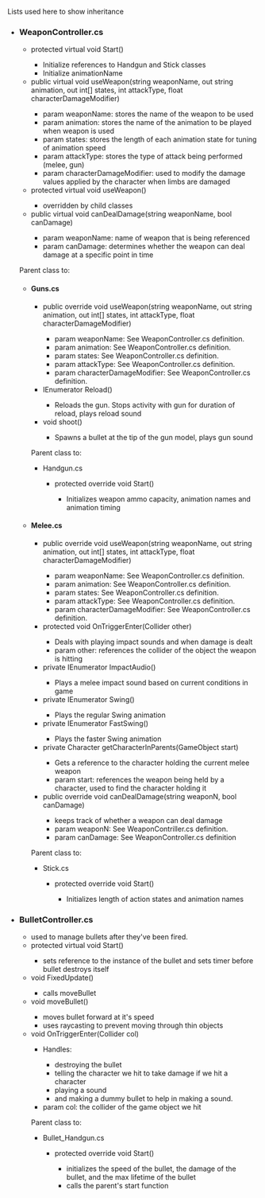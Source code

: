 Lists used here to show inheritance
<ul>
<li><h3>WeaponController.cs</h3></li>
<ul>
<li>protected virtual void Start()</li>
    <ul>
        <li>Initialize references to Handgun and Stick classes</li>
        <li>Initialize animationName</li>
    </ul>
<li>public virtual void useWeapon(string weaponName, out string animation, out int[] states, int attackType, float characterDamageModifier)</li>
    <ul>
        <li>param weaponName: stores the name of the weapon to be used</li>
        <li>param animation: stores the name of the animation to be played when weapon is used</li>
        <li>param states: stores the length of each animation state for tuning of animation speed</li>
        <li>param attackType: stores the type of attack being performed (melee, gun)</li>
        <li>param characterDamageModifier: used to modify the damage values applied by the character when limbs are damaged</li>
    </ul>
<li>protected virtual void useWeapon()</li>
    <ul>
        <li>overridden by child classes</li>
    </ul>
<li>public virtual void canDealDamage(string weaponName, bool canDamage)</li>
    <ul>
        <li>param weaponName: name of weapon that is being referenced</li>
        <li>param canDamage: determines whether the weapon can deal damage at a specific point in time</li>
    </ul>
</ul>
<p><p>
Parent class to:
<ul>
    <li><h4>Guns.cs</h3></li>
    <ul>
        <li>public override void useWeapon(string weaponName, out string animation, out int[] states, int attackType, float characterDamageModifier)</li>
            <ul>
                <li>param weaponName: See WeaponController.cs definition.</li>
                <li>param animation: See WeaponController.cs definition.</li>
                <li>param states: See WeaponController.cs definition.</li>
                <li>param attackType: See WeaponController.cs definition.</li>
                <li>param characterDamageModifier: See WeaponController.cs definition.</li>
            </ul>
        <li>IEnumerator Reload()</li>
            <ul>
                <li>Reloads the gun. Stops activity with gun for duration of reload, plays reload sound</li>
            </ul>
        <li>void shoot()</li>
            <ul>
                <li>Spawns a bullet at the tip of the gun model, plays gun sound</li>
            </ul>
    </ul>
    <p><p>
    Parent class to:
        <ul>
            <li>Handgun.cs</li>
                <ul>
                    <li>protected override void Start()</li>
                        <ul>
                            <li>Initializes weapon ammo capacity, animation names and animation timing</li>
                        </ul>
                </ul>
        </ul>
    <li><h4>Melee.cs</h3></li>
        <ul>
            <li>public override void useWeapon(string weaponName, out string animation, out int[] states, int attackType, float characterDamageModifier)</li>
                <ul>
                    <li>param weaponName: See WeaponController.cs definition.</li>
                    <li>param animation: See WeaponController.cs definition.</li>
                    <li>param states: See WeaponController.cs definition.</li>
                    <li>param attackType: See WeaponController.cs definition.</li>
                    <li>param characterDamageModifier: See WeaponController.cs definition.</li>
                </ul>
            <li>protected void OnTriggerEnter(Collider other)</li>
                <ul>
                    <li>Deals with playing impact sounds and when damage is dealt</li>
                    <li>param other: references the collider of the object the weapon is hitting</li>
                </ul>
            <li>private IEnumerator ImpactAudio()</li>
                <ul>
                    <li>Plays a melee impact sound based on current conditions in game</li>
                </ul>
            <li>private IEnumerator Swing()</li>
                <ul>
                    <li>Plays the regular Swing animation</li>
                </ul>
            <li>private IEnumerator FastSwing()</li>
                <ul>
                    <li>Plays the faster Swing animation</li>
                </ul>
            <li>private Character getCharacterInParents(GameObject start)</li>
                <ul>
                    <li>Gets a reference to the character holding the current melee weapon</li>
                    <li>param start: references the weapon being held by a character, used to find the character holding it</li>
                </ul>
            <li>public override void canDealDamage(string weaponN, bool canDamage)</li>
                <ul>
                    <li>keeps track of whether a weapon can deal damage</li>
                    <li>param weaponN: See WeaponContriller.cs definition.</li>
                    <li>param canDamage: See WeaponController.cs definition</li>
                </ul>
        </ul>
    <p><p>
    Parent class to:
    <ul>
        <li>Stick.cs</li>
            <ul>
                <li>protected override void Start()</li>
                    <ul>
                        <li>Initializes length of action states and animation names</li>
                    </ul>
            </ul>
    </ul>
</ul>
    <li><h3>BulletController.cs</h3></li>
    <ul>
        <li>used to manage bullets after they've been fired.</li>
        <li>protected virtual void Start()</li>
        <ul>
            <li>sets reference to the instance of the bullet and sets timer before bullet destroys itself</li>
        </ul>
        <li>void FixedUpdate()</li>
        <ul>
            <li>calls moveBullet</li>
        </ul>
        <li>void moveBullet()</li>
        <ul>
            <li>moves bullet forward at it's speed</li>
            <li>uses raycasting to prevent moving through thin objects</li>
        </ul>
        <li>void OnTriggerEnter(Collider col)</li>
        <ul>
            <li>Handles:</li>
            <ul>
                <li>destroying the bullet</li>
                <li>telling the character we hit to take damage if we hit a character</li>
                <li>playing a sound</li>
                <li>and making a dummy bullet to help in making a sound.</li>
            </ul>
            <li>param col: the collider of the game object we hit</li>
        </ul>
        <p><p>
        Parent class to:
        <ul>
            <li>Bullet_Handgun.cs</li>
            <ul>
                <li>protected override void Start()</li>
                <ul>
                    <li>initializes the speed of the bullet, the damage of the bullet, and the max lifetime of the bullet</li>
                    <li>calls the parent's start function</li>
                </ul>
            </ul>
        </ul>
    </ul>
</ul>
